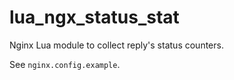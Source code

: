 lua_ngx_status_stat
===================

Nginx Lua module to collect reply's status counters.

See `nginx.config.example`.
